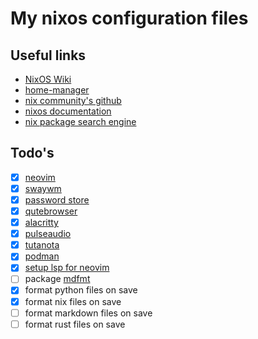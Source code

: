# My nixos configuration files

## Useful links

* [NixOS Wiki](https://nixos.wiki/wiki/Main_Page)
* [home-manager](https://github.com/nix-community/home-manager)
* [nix community's github](https://github.com/nix-community)
* [nixos documentation](https://nixos.org/learn.html)
* [nix package search engine](https://search.nixos.org/packages)

## Todo's

* [x] [neovim](http://neovim.io/)
* [x] [swaywm](https://nixos.wiki/wiki/Sway)
* [x] [password store](https://www.passwordstore.org/)
* [x] [qutebrowser](https://www.qutebrowser.org)
* [x] [alacritty](https://github.com/alacritty/alacritty)
* [x] [pulseaudio](https://wiki.archlinux.org/title/PulseAudio)
* [x] [tutanota](https://tutanota.com/)
* [x] [podman](https://podman.io/)
* [x] [setup lsp for neovim](https://neovim.io/doc/user/lsp.html)
* [ ] package [mdfmt](https://github.com/moorereason/mdfmt)
* [x] format python files on save
* [x] format nix files on save
* [ ] format markdown files on save
* [ ] format rust files on save
